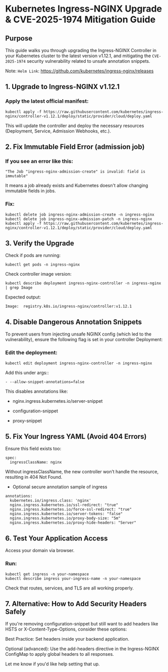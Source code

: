 

# Kubernetes Ingress-NGINX Upgrade & CVE-2025-1974 Mitigation Guide
## Purpose
This guide walks you through upgrading the Ingress-NGINX Controller in your Kubernetes cluster to the latest version v1.12.1, and mitigating the ```CVE-2025-1974``` security vulnerability related to unsafe annotation snippets.


Note: ```Helm Link```: https://github.com/kubernetes/ingress-nginx/releases


## 1. Upgrade to Ingress-NGINX v1.12.1
### Apply the latest official manifest:

```
kubectl apply -f https://raw.githubusercontent.com/kubernetes/ingress-nginx/controller-v1.12.1/deploy/static/provider/cloud/deploy.yaml
```

This will update the controller and deploy the necessary resources (Deployment, Service, Admission Webhooks, etc.).


## 2. Fix Immutable Field Error (admission job)
### If you see an error like this:

```
"The Job "ingress-nginx-admission-create" is invalid: field is immutable"
```
It means a job already exists and Kubernetes doesn't allow changing immutable fields in jobs.

### Fix:

```
kubectl delete job ingress-nginx-admission-create -n ingress-nginx
kubectl delete job ingress-nginx-admission-patch -n ingress-nginx
kubectl apply -f https://raw.githubusercontent.com/kubernetes/ingress-nginx/controller-v1.12.1/deploy/static/provider/cloud/deploy.yaml
```

## 3. Verify the Upgrade

Check if pods are running:

```
kubectl get pods -n ingress-nginx
```

Check controller image version:

```
kubectl describe deployment ingress-nginx-controller -n ingress-nginx | grep Image
```
Expected output:
```
Image:  registry.k8s.io/ingress-nginx/controller:v1.12.1
```

## 4. Disable Dangerous Annotation Snippets
To prevent users from injecting unsafe NGINX config (which led to the vulnerability), ensure the following flag is set in your controller Deployment:

### Edit the deployment:

```
kubectl edit deployment ingress-nginx-controller -n ingress-nginx
```
Add this under args::

```
- --allow-snippet-annotations=false
```

This disables annotations like:


- nginx.ingress.kubernetes.io/server-snippet

- configuration-snippet

- proxy-snippet


## 5. Fix Your Ingress YAML (Avoid 404 Errors)

Ensure this field exists too:

```
spec:
  ingressClassName: nginx
```
Without ingressClassName, the new controller won’t handle the resource, resulting in 404 Not Found.

- Optional secure annotation sample of ingress

```
annotations:
  kubernetes.io/ingress.class: 'nginx'
  nginx.ingress.kubernetes.io/ssl-redirect: "true"
  nginx.ingress.kubernetes.io/force-ssl-redirect: "true"
  nginx.ingress.kubernetes.io/server-tokens: "false"
  nginx.ingress.kubernetes.io/proxy-body-size: "5m"
  nginx.ingress.kubernetes.io/proxy-hide-headers: "Server"
```

## 6. Test Your Application Access

Access your domain via browser.

### Run:

```
kubectl get ingress -n your-namespace
kubectl describe ingress your-ingress-name -n your-namespace
```

Check that routes, services, and TLS are all working properly.


## 7. Alternative: How to Add Security Headers Safely
If you're removing configuration-snippet but still want to add headers like HSTS or X-Content-Type-Options, consider these options:

Best Practice:
Set headers inside your backend application.

Optional (advanced):
Use the add-headers directive in the Ingress-NGINX ConfigMap to apply global headers to all responses.

Let me know if you'd like help setting that up.

